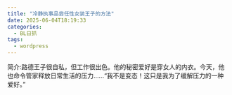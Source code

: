 ```yaml
---
title: "冷静执事品尝任性女装王子的方法"
date: 2025-06-04T18:19:33
categories:
  - BL日抓
tags:
  - wordpress
---
```








简介:路德王子很自私，但工作很出色。他的秘密爱好是穿女人的内衣。今天，他也命令管家释放日常生活的压力……“我不是变态！这只是我为了缓解压力的一种爱好。”


